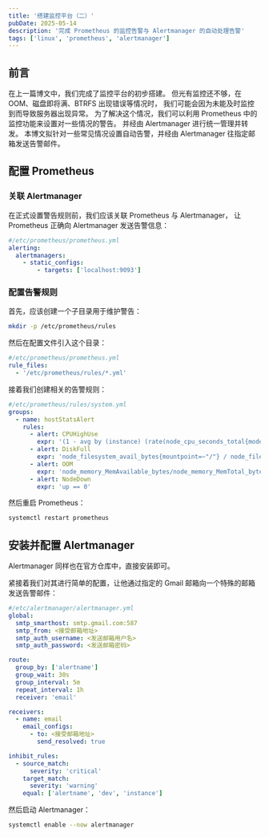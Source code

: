 ```yaml
---
title: '搭建监控平台（二）'
pubDate: 2025-05-14
description: '完成 Prometheus 的监控告警与 Alertmanager 的自动处理告警'
tags: ['linux', 'prometheus', 'alertmanager']
---
```


## 前言

在上一篇博文中，我们完成了监控平台的初步搭建。
但光有监控还不够，在 OOM、磁盘即将满、BTRFS 出现错误等情况时，
我们可能会因为未能及时监控到而导致服务器出现异常。
为了解决这个情况，我们可以利用 Prometheus 中的监控功能来设置对一些情况的警告。
并经由 Alertmanager 进行统一管理并转发。
本博文拟针对一些常见情况设置自动告警，并经由 Alertmanager 往指定邮箱发送告警邮件。

## 配置 Prometheus

### 关联 Alertmanager

在正式设置警告规则前，我们应该关联 Prometheus 与 Alertmanager，
让 Prometheus 正确向 Alertmanager 发送告警信息：

```yml
#/etc/prometheus/prometheus.yml
alerting:
  alertmanagers:
    - static_configs:
        - targets: ['localhost:9093']
```

### 配置告警规则

首先，应该创建一个子目录用于维护警告：

```sh
mkdir -p /etc/prometheus/rules
```

然后在配置文件引入这个目录：

```yml
#/etc/prometheus/prometheus.yml
rule_files:
  - '/etc/prometheus/rules/*.yml'
```

接着我们创建相关的告警规则：

```yml
#/etc/prometheus/rules/system.yml
groups:
  - name: hostStatsAlert
    rules:
      - alert: CPUHighUse
        expr: '(1 - avg by (instance) (rate(node_cpu_seconds_total{mode="idle"}[5m]))) * 100 > 0.85'
      - alert: DiskFull
        expr: 'node_filesystem_avail_bytes{mountpoint=~"/"} / node_filesystem_size_bytes < 0.85'
      - alert: OOM
        expr: 'node_memory_MemAvailable_bytes/node_memory_MemTotal_bytes < 0.85'
      - alert: NodeDown
        expr: 'up == 0'
```

然后重启 Prometheus：

```sh
systemctl restart prometheus
```

## 安装并配置 Alertmanager

Alertmanager 同样也在官方仓库中，直接安装即可。

紧接着我们对其进行简单的配置，让他通过指定的 Gmail 邮箱向一个特殊的邮箱发送告警邮件：

```yml
#/etc/alertmanager/alertmanager.yml
global:
  smtp_smarthost: smtp.gmail.com:587
  smtp_from: <接受邮箱地址>
  smtp_auth_username: <发送邮箱用户名>
  smtp_auth_password: <发送邮箱密码>

route:
  group_by: ['alertname']
  group_wait: 30s
  group_interval: 5m
  repeat_interval: 1h
  receiver: 'email'

receivers:
  - name: email
    email_configs:
      - to: <接受邮箱地址>
        send_resolved: true

inhibit_rules:
  - source_match:
      severity: 'critical'
    target_match:
      severity: 'warning'
    equal: ['alertname', 'dev', 'instance']
```

然后启动 Alertmanager：

```sh
systemctl enable --now alertmanager
```
